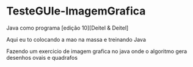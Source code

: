 #  TesteGUIe-ImagemGrafica
Java como programa [edição 10][Deitel &amp; Deitel]

Aqui eu to colocando a mao na massa e treinando Java

Fazendo um exercicio de imagem grafica no java onde o algoritmo gera desenhos 
ovais e quadrafos
